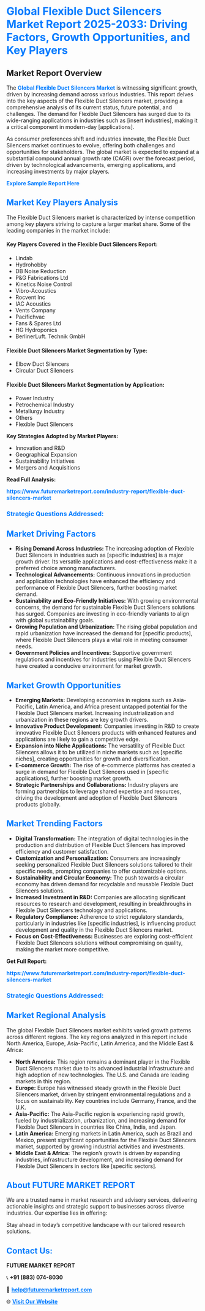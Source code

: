<h1 style="color: #007BFF;">Global Flexible Duct Silencers Market Report 2025-2033: Driving Factors, Growth Opportunities, and Key Players</h1>

<section id="overview">
<h2>Market Report Overview</h2>
<p>The <a href="https://www.futuremarketreport.com/industry-report/flexible-duct-silencers-market" style="color: #007BFF; text-decoration: none;"><strong>Global Flexible Duct Silencers Market</strong></a> is witnessing significant growth, driven by increasing demand across various industries. This report delves into the key aspects of the Flexible Duct Silencers market, providing a comprehensive analysis of its current status, future potential, and challenges. The demand for Flexible Duct Silencers has surged due to its wide-ranging applications in industries such as [insert industries], making it a critical component in modern-day [applications].</p>
<p>As consumer preferences shift and industries innovate, the Flexible Duct Silencers market continues to evolve, offering both challenges and opportunities for stakeholders. The global market is expected to expand at a substantial compound annual growth rate (CAGR) over the forecast period, driven by technological advancements, emerging applications, and increasing investments by major players.</p>
</section>

<section id="overview">
<p><a href="https://www.futuremarketreport.com/request-sample/reportId=124324" style="color: #007BFF; text-decoration: none;"><strong>Explore Sample Report Here</strong></a></p>
</section>

<section id="key-players">
<h2 style="color: #007BFF;">Market Key Players Analysis</h2>
<p>The Flexible Duct Silencers market is characterized by intense competition among key players striving to capture a larger market share. Some of the leading companies in the market include:</p>
<h4>Key Players Covered in the Flexible Duct Silencers Report:</h4>
<ul><li>Lindab</li><li>Hydrohobby</li><li>DB Noise Reduction</li><li>P&amp;G Fabrications Ltd</li><li>Kinetics Noise Control</li><li>Vibro-Acoustics</li><li>Rocvent Inc</li><li>IAC Acoustics</li><li>Vents Company</li><li>Pacifichvac</li><li>Fans &amp; Spares Ltd</li><li>HG Hydroponics</li><li>BerlinerLuft. Technik GmbH</li></ul>
<h4>Flexible Duct Silencers Market Segmentation by Type:</h4>
<ul><li>Elbow Duct Silencers</li><li>Circular Duct Silencers</li></ul>

<h4>Flexible Duct Silencers Market Segmentation by Application:</h4>
<ul><li>Power Industry</li><li>Petrochemical Industry</li><li>Metallurgy Industry</li><li>Others</li><li>Flexible Duct Silencers</li></ul>
<p><strong>Key Strategies Adopted by Market Players:</strong></p>
<ul>
<li>Innovation and R&D</li>
<li>Geographical Expansion</li>
<li>Sustainability Initiatives</li>
<li>Mergers and Acquisitions</li>
</ul>
</section>

<section>
<p><strong>Read Full Analysis: </strong></p><a href="https://www.futuremarketreport.com/industry-report/flexible-duct-silencers-market" style="color: #007BFF; text-decoration: none;"><strong>https://www.futuremarketreport.com/industry-report/flexible-duct-silencers-market</strong></a>
<h3 style="color: #007BFF;">Strategic Questions Addressed:</h3>
</section>

<section id="driving-factors">
<h2 style="color: #007BFF;">Market Driving Factors</h2>
<ul>
<li><strong>Rising Demand Across Industries:</strong> The increasing adoption of Flexible Duct Silencers in industries such as [specific industries] is a major growth driver. Its versatile applications and cost-effectiveness make it a preferred choice among manufacturers.</li>
<li><strong>Technological Advancements:</strong> Continuous innovations in production and application technologies have enhanced the efficiency and performance of Flexible Duct Silencers, further boosting market demand.</li>
<li><strong>Sustainability and Eco-Friendly Initiatives:</strong> With growing environmental concerns, the demand for sustainable Flexible Duct Silencers solutions has surged. Companies are investing in eco-friendly variants to align with global sustainability goals.</li>
<li><strong>Growing Population and Urbanization:</strong> The rising global population and rapid urbanization have increased the demand for [specific products], where Flexible Duct Silencers plays a vital role in meeting consumer needs.</li>
<li><strong>Government Policies and Incentives:</strong> Supportive government regulations and incentives for industries using Flexible Duct Silencers have created a conducive environment for market growth.</li>
</ul>
</section>

<section id="growth-opportunities">
<h2 style="color: #007BFF;">Market Growth Opportunities</h2>
<ul>
<li><strong>Emerging Markets:</strong> Developing economies in regions such as Asia-Pacific, Latin America, and Africa present untapped potential for the Flexible Duct Silencers market. Increasing industrialization and urbanization in these regions are key growth drivers.</li>
<li><strong>Innovative Product Development:</strong> Companies investing in R&D to create innovative Flexible Duct Silencers products with enhanced features and applications are likely to gain a competitive edge.</li>
<li><strong>Expansion into Niche Applications:</strong> The versatility of Flexible Duct Silencers allows it to be utilized in niche markets such as [specific niches], creating opportunities for growth and diversification.</li>
<li><strong>E-commerce Growth:</strong> The rise of e-commerce platforms has created a surge in demand for Flexible Duct Silencers used in [specific applications], further boosting market growth.</li>
<li><strong>Strategic Partnerships and Collaborations:</strong> Industry players are forming partnerships to leverage shared expertise and resources, driving the development and adoption of Flexible Duct Silencers products globally.</li>
</ul>
</section>

<section id="trending-factors">
<h2 style="color: #007BFF;">Market Trending Factors</h2>
<ul>
<li><strong>Digital Transformation:</strong> The integration of digital technologies in the production and distribution of Flexible Duct Silencers has improved efficiency and customer satisfaction.</li>
<li><strong>Customization and Personalization:</strong> Consumers are increasingly seeking personalized Flexible Duct Silencers solutions tailored to their specific needs, prompting companies to offer customizable options.</li>
<li><strong>Sustainability and Circular Economy:</strong> The push towards a circular economy has driven demand for recyclable and reusable Flexible Duct Silencers solutions.</li>
<li><strong>Increased Investment in R&D:</strong> Companies are allocating significant resources to research and development, resulting in breakthroughs in Flexible Duct Silencers technology and applications.</li>
<li><strong>Regulatory Compliance:</strong> Adherence to strict regulatory standards, particularly in industries like [specific industries], is influencing product development and quality in the Flexible Duct Silencers market.</li>
<li><strong>Focus on Cost-Effectiveness:</strong> Businesses are exploring cost-efficient Flexible Duct Silencers solutions without compromising on quality, making the market more competitive.</li>
</ul>
</section>

<section>
<p><strong>Get Full Report: </strong></p><a href="https://www.futuremarketreport.com/industry-report/flexible-duct-silencers-market" style="color: #007BFF; text-decoration: none;"><strong>https://www.futuremarketreport.com/industry-report/flexible-duct-silencers-market</strong></a>
<h3 style="color: #007BFF;">Strategic Questions Addressed:</h3>
</section>


<section id="regional-analysis">
<h2 style="color: #007BFF;">Market Regional Analysis</h2>
<p>The global Flexible Duct Silencers market exhibits varied growth patterns across different regions. The key regions analyzed in this report include North America, Europe, Asia-Pacific, Latin America, and the Middle East & Africa:</p>
<ul>
<li><strong>North America:</strong> This region remains a dominant player in the Flexible Duct Silencers market due to its advanced industrial infrastructure and high adoption of new technologies. The U.S. and Canada are leading markets in this region.</li>
<li><strong>Europe:</strong> Europe has witnessed steady growth in the Flexible Duct Silencers market, driven by stringent environmental regulations and a focus on sustainability. Key countries include Germany, France, and the U.K.</li>
<li><strong>Asia-Pacific:</strong> The Asia-Pacific region is experiencing rapid growth, fueled by industrialization, urbanization, and increasing demand for Flexible Duct Silencers in countries like China, India, and Japan.</li>
<li><strong>Latin America:</strong> Emerging markets in Latin America, such as Brazil and Mexico, present significant opportunities for the Flexible Duct Silencers market, supported by growing industrial activities and investments.</li>
<li><strong>Middle East & Africa:</strong> The region’s growth is driven by expanding industries, infrastructure development, and increasing demand for Flexible Duct Silencers in sectors like [specific sectors].</li>
</ul>
</section>

<footer>
<h2 style="color: #007BFF;">About FUTURE MARKET REPORT</h2>
<p>We are a trusted name in market research and advisory services, delivering actionable insights and strategic support to businesses across diverse industries. Our expertise lies in offering:</p>

<p>Stay ahead in today’s competitive landscape with our tailored research solutions.</p>

<h2 style="color: #007BFF;">Contact Us:</h2>
<p><strong>FUTURE MARKET REPORT</strong></p>
<p>📞 <strong>+91 (883) 074-8030</strong></p>
<p>📧 <strong><a href="mailto:help@futuremarketreport.com" style="color: #007BFF;">help@futuremarketreport.com</a></strong></p>
<p>🌐 <strong><a href="https://www.futuremarketreport.com/" style="color: #007BFF;">Visit Our Website</a></strong></p>
</footer>